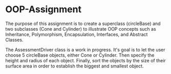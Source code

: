 # OOP-Assignment

The purpose of this assignment is to create a superclass (circleBase) and two subclasses (Cone and Cylinder) to illustrate OOP concepts such as Inheritance, Polymorphism, Encapsulation, Interfaces, and Abstract Classes.

The AssessmentDriver class is a work in progress. It's goal is to let the user choose 5 circleBase objects, either Cone or Cylinder. Then specify the height and radius of each object. Finally, sort the objects by the size of their surface area in order to establish the biggest and smallest object. 
